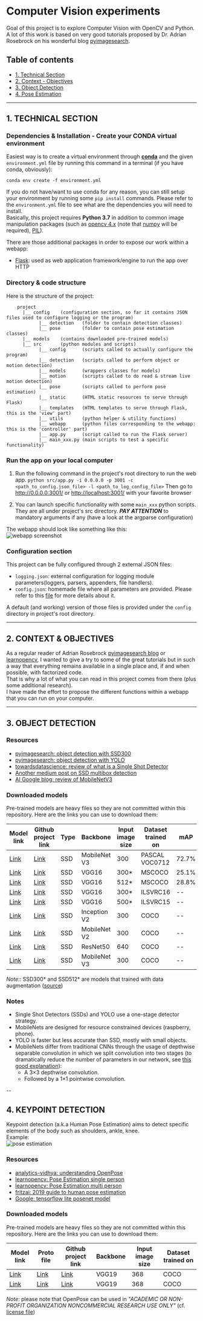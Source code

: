 # Computer Vision experiments
Goal of this project is to explore Computer Vision with OpenCV and Python. A lot of this work is based on very good tutorials
proposed by Dr. Adrian Rosebrock on his wonderful blog [pyimagesearch](https://www.pyimagesearch.com/).

## Table of contents
* [1. Technical Section](#1-technical-section)
* [2. Context - Objectives](#2-context---objectives)
* [3. Object Detection](#3-object-detection)
* [4. Pose Estimation](#4-keypoint-detection)

---

## 1. TECHNICAL SECTION
### Dependencies & Installation - Create your CONDA virtual environment
Easiest way is to create a virtual environment through **[conda](https://docs.conda.io/en/latest/)**
and the given `environment.yml` file by running this command in a terminal (if you have conda, obviously):
```
conda env create -f environment.yml
```

If you do not have/want to use conda for any reason, you can still setup your environment by running some `pip install`
commands. Please refer to the `environment.yml` file to see what are the dependencies you will need to install.  
Basically, this project requires **Python 3.7** in addition to common image manipulation packages (such as 
[opencv 4.x](https://opencv.org/) (note that [numpy](https://www.numpy.org/) will be required), [PIL](https://pillow.readthedocs.io/en/stable/)).

There are those additional packages in order to expose our work within a webapp:
* [Flask](https://palletsprojects.com/p/flask/): used as web application framework/engine to run the app over HTTP

### Directory & code structure
Here is the structure of the project:
```
    project
      |__ config    (configuration section, so far it contains JSON files used to configure logging or the program)
            |__ detection   (folder to contain detection classes)
            |__ pose        (folder to contain pose estimation classes)
      |__ models    (contains downloaded pre-trained models)
      |__ src       (python modules and scripts)
            |__ config      (scripts called to actually configure the program)
            |__ detection   (scripts called to perform object or motion detection)
            |__ models      (wrappers classes for models)
            |__ motion      (scripts called to do read & stream live motion detection)
            |__ pose        (scripts called to perform pose estimation)
            |__ static      (HTML static resources to serve through Flask)
            |__ templates   (HTML templates to serve through Flask, this is the 'view' part)
            |__ utils       (python helper & utility functions)
            |__ webapp      (python files corresponding to the webapp: this is the 'controller' part)
            |__ app.py      (script called to run the Flask server)
            |__ main_xxx.py (main scripts to test a specific functionality)
```

### Run the app on your local computer
1. Run the following command in the project's root directory to run the web app.
    `python src/app.py -i 0.0.0.0 -p 3001 -c <path_to_config.json_file> -l <path_to_log_config_file>`
Then go to http://0.0.0.0:3001/ or [http://localhost:3001/](http://localhost:3001/) with your favorite browser

2. You can launch specific functionality with some `main_xxx` python scripts. They are all under project's src directory.
***PAY ATTENTION*** to mandatory arguments if any (have a look at the argparse configuration)

The webapp should look like something like this:  
![webapp screenshot](assets/image_detection_model_comparison.png)

### Configuration section
This project can be fully configured through 2 external JSON files:
* `logging.json`: external configuration for logging module parameters(loggers, parsers, appenders, file handlers).
* `config.json`: homemade file where all parameters are provided. Please refer to this [file](config/CONFIG.md) for more details about it.

A default (and working) version of those files is provided under the `config` directory in project's root directory.

---
## 2. CONTEXT & OBJECTIVES
As a regular reader of Adrian Rosebrock [pyimagesearch blog](https://www.pyimagesearch.com/) or [learnopencv](https://www.learnopencv.com/), I wanted to give a try to some of the great tutorials
but in such a way that everything remains available in a single place and, if and when possible, with factorized code.  
That is why a lot of what you can read in this project comes from there (plus some additional research).  
I have made the effort to propose the different functions within a webapp that you can run on your computer.

---
## 3. OBJECT DETECTION
### Resources
* [pyimagesearch: object detection with SSD300](https://www.pyimagesearch.com/2017/09/11/object-detection-with-deep-learning-and-opencv)
* [pyimagesearch: object detection with YOLO](https://www.pyimagesearch.com/2018/11/12/yolo-object-detection-with-opencv)
* [towardsdatascience: review of what is a Single Shot Detector](https://towardsdatascience.com/review-ssd-single-shot-detector-object-detection-851a94607d11)
* [Another medium post on SSD multibox detection](https://medium.com/@jonathan_hui/ssd-object-detection-single-shot-multibox-detector-for-real-time-processing-9bd8deac0e06)
* [AI Google blog: review of MobileNetV3](https://ai.googleblog.com/2019/11/introducing-next-generation-on-device.html)


### Downloaded models
Pre-trained models are heavy files so they are not committed within this repository. Here are the links you can use to download them:

| Model link | Github project link | Type | Backbone | Input image size | Dataset trained on | mAP |
|------------|---------------------|------|----------|------------------|--------------------|-----|
| [Link](https://drive.google.com/open?id=0B3gersZ2cHIxRm5PMWRoTkdHdHc)     | [Link](https://github.com/chuanqi305/MobileNet-SSD)           | SSD  | MobileNet V3   | 300  | PASCAL VOC0712 | 72.7% |
| [Link](https://drive.google.com/file/d/0BzKzrI_SkD1_dUY1Ml9GRTFpUWc/view) | [Link](https://github.com/weiliu89/caffe/tree/ssd)            | SSD  | VGG16          | 300* | MSCOCO         | 25.1% |
| [Link](https://drive.google.com/file/d/0BzKzrI_SkD1_dlJpZHJzOXd3MTg/view) | [Link](https://github.com/weiliu89/caffe/tree/ssd)            | SSD  | VGG16          | 512* | MSCOCO         | 28.8% |
| [Link](https://drive.google.com/file/d/0BzKzrI_SkD1_a2NKQ2d1d043VXM/view) | [Link](https://github.com/weiliu89/caffe/tree/ssd)            | SSD  | VGG16          | 300* | ILSVRC16       | --    |
| [Link](https://drive.google.com/file/d/0BzKzrI_SkD1_X2ZCLVgwLTgzaTQ/view) | [Link](https://github.com/weiliu89/caffe/tree/ssd)            | SSD  | VGG16          | 500* | ILSVRC15       | --    |
| [Link](http://download.tensorflow.org/models/object_detection/ssd_inception_v2_coco_2018_01_28.tar.gz) | [Link](https://github.com/opencv/opencv/wiki/TensorFlow-Object-Detection-API)            | SSD  | Inception V2          | 300 | COCO       | --    |
| [Link](http://download.tensorflow.org/models/object_detection/ssd_mobilenet_v2_coco_2018_03_29.tar.gz) | [Link](https://github.com/opencv/opencv/wiki/TensorFlow-Object-Detection-API)            | SSD  | MobileNet V2          | 300 | COCO       | --    |
| [Link](http://download.tensorflow.org/models/object_detection/ssd_resnet50_v1_fpn_shared_box_predictor_640x640_coco14_sync_2018_07_03.tar.gz) | [Link](https://github.com/opencv/opencv/wiki/TensorFlow-Object-Detection-API)            | SSD  | ResNet50          | 640 | COCO       | --    |
| [Link](http://download.tensorflow.org/models/object_detection/ssd_mobilenet_v3_large_coco_2019_08_14.tar.gz) | [Link](https://github.com/opencv/opencv/wiki/TensorFlow-Object-Detection-API)            | SSD  | MobileNet V3    | 300 | COCO       | --    |

_Note:_: SSD300* and SSD512* are models that trained with data augmentation ([source](https://arxiv.org/pdf/1512.02325v4.pdf))

### Notes
* Single Shot Detectors (SSDs) and YOLO use a one-stage detector strategy.
* MobileNets are designed for resource constrained devices (raspberry, phone).
* YOLO is faster but less accurate than SSD, mostly with small objects.
* MobileNets differ from traditional CNNs through the usage of depthwise separable convolution in which we split convolution into two stages (to dramatically
reduce the number of parameters in our network, see [this good explanation](https://towardsdatascience.com/a-basic-introduction-to-separable-convolutions-b99ec3102728)):
    * A 3×3 depthwise convolution.
    * Followed by a 1×1 pointwise convolution.

--
## 4. KEYPOINT DETECTION
Keypoint detection (a.k.a Human Pose Estimation) aims to detect specific elements of the body such as shoulders, ankle, knee.  
Example:  
![pose estimation](assets/pose_estimation.jpg)

### Resources
* [analytics-vidhya: understanding OpenPose](https://medium.com/analytics-vidhya/understanding-openpose-with-code-reference-part-1-b515ba0bbc73)
* [learnopencv: Pose Estimation single person](https://www.learnopencv.com/deep-learning-based-human-pose-estimation-using-opencv-cpp-python/)
* [learnopencv: Pose Estimation multi person](https://www.learnopencv.com/multi-person-pose-estimation-in-opencv-using-openpose/)
* [fritzai: 2019 guide to human pose estimation](https://heartbeat.fritz.ai/a-2019-guide-to-human-pose-estimation-c10b79b64b73)
* [Google: tensorflow lite posenet model](https://www.tensorflow.org/lite/models/pose_estimation/overview)

### Downloaded models
Pre-trained models are heavy files so they are not committed within this repository. Here are the links you can use to download them:

| Model link | Proto file | Github project link | Backbone | Input image size | Dataset trained on |
|------------|------------|---------------------|----------|------------------|--------------------|
| [Link](http://posefs1.perception.cs.cmu.edu/OpenPose/models/pose/mpi/pose_iter_160000.caffemodel)  | [Link](https://github.com/CMU-Perceptual-Computing-Lab/openpose/blob/master/models/pose/mpi/pose_deploy_linevec.prototxt)  | [Link](https://github.com/CMU-Perceptual-Computing-Lab/openpose)  | VGG19 | 368 | COCO |
| [Link](http://posefs1.perception.cs.cmu.edu/OpenPose/models/pose/coco/pose_iter_440000.caffemodel) | [Link](https://github.com/CMU-Perceptual-Computing-Lab/openpose/blob/master/models/pose/coco/pose_deploy_linevec.prototxt) | [Link](https://github.com/CMU-Perceptual-Computing-Lab/openpose)  | VGG19 | 368 | COCO |

_Note_: please note that OpenPose can be used in _"ACADEMIC OR NON-PROFIT ORGANIZATION NONCOMMERCIAL RESEARCH USE ONLY"_ (cf. [license file](https://github.com/CMU-Perceptual-Computing-Lab/openpose/blob/master/LICENSE))